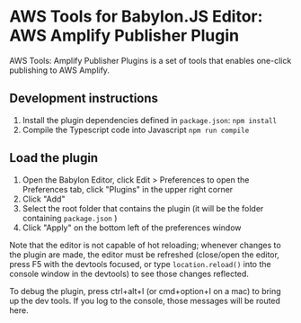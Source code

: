 # AWS Tools for Babylon.JS Editor: AWS Amplify Publisher Plugin
AWS Tools: Amplify Publisher Plugins is a set of tools that enables one-click publishing to AWS Amplify.

## Development instructions
1. Install the plugin dependencies defined in `package.json`:
`npm install`
2. Compile the Typescript code into Javascript
`npm run compile`

## Load the plugin
1. Open the Babylon Editor, click Edit > Preferences to open the Preferences tab, click "Plugins" in the upper right corner
1. Click "Add" 
1. Select the root folder that contains the plugin (it will be the folder containing `package.json` )
1. Click "Apply" on the bottom left of the preferences window

Note that the editor is not capable of hot reloading; whenever changes to the plugin are made, the editor must be refreshed (close/open the editor, press F5 with the devtools focused, or type `location.reload()` into the console window in the devtools) to see those changes reflected.

To debug the plugin, press ctrl+alt+I (or cmd+option+I on a mac) to bring up the dev tools. If you log to the console, those messages will be routed here.
